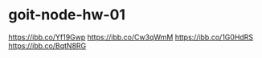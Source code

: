 # goit-node-hw-01

https://ibb.co/Yf19Gwp
https://ibb.co/Cw3qWmM
https://ibb.co/1G0HdRS
https://ibb.co/BqtN8RG
